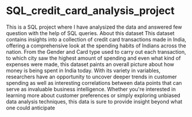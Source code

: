 # SQL_credit_card_analysis_project
This is a SQL project where I have analysized the data and answered few question with the help of SQL queries.
About this dataset
This dataset contains insights into a collection of credit card transactions made in India, offering a comprehensive look at the spending habits of Indians across the nation. From the Gender and Card type used to carry out each transaction, to which city saw the highest amount of spending and even what kind of expenses were made, this dataset paints an overall picture about how money is being spent in India today. With its variety in variables, researchers have an opportunity to uncover deeper trends in customer spending as well as interesting correlations between data points that can serve as invaluable business intelligence. Whether you're interested in learning more about customer preferences or simply exploring unbiased data analysis techniques, this data is sure to provide insight beyond what one could anticipate
